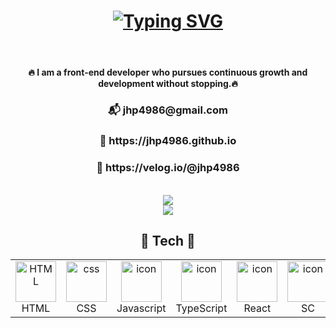  <div align="center"> 
   
<!--  <img align="right" src="https://visitor-badge.laobi.icu/badge?page_id=jhp4986"> -->
<h1 align="center">       
<a href="https://git.io/typing-svg"><img src="https://readme-typing-svg.herokuapp.com?font=Dancing+Script&weight=500&size=30&duration=3000&pause=1000&color=F7B91FE4&center=true&width=443&lines=Hi%2C+There+!+%F0%9F%91%8B%F0%9F%8F%BC;I'm+Jacob+Park+%F0%9F%A4%9F%F0%9F%8F%BC" alt="Typing SVG" /></a>
</h1>
  <br>
  <h4 >  🔥 I am a front-end developer who pursues continuous growth and development without stopping.🔥 </h4>
  <h3>  📬 jhp4986@gmail.com </h3>
  <h3>  📙 https://jhp4986.github.io</h3> 
  <h3>  📗 https://velog.io/@jhp4986</h3>
  
  <br>
  <img align="center" src="https://github-readme-stats.vercel.app/api?username=jhp4986&show_icons=true&theme=nightowl&count_private=true" />
  <br>
  <img align="center" src="https://github-readme-stats.vercel.app/api/top-langs/?username=jhp4986&layout=compact&show_icons=true&theme=nightowl&count_private=true" />
  <br>
  
  <div>
    <h2>💫 Tech 💫</h2>
    <div align="center">
<table>
    <tr>
  <td align="center"  width="96">
        <img src="https://skillicons.dev/icons?i=html" width="65" height="65" alt="HTML" />
      <br>HTML
    </td>
    <td align="center" width="96">
        <img src="https://skillicons.dev/icons?i=css" width="65" height="65" alt="css" />
      <br>CSS
    </td>
    <td align="center" width="96">
          <img src="https://techstack-generator.vercel.app/js-icon.svg" alt="icon" width="65" height="65" />
      <br>Javascript
    </td>
         <td align="center"  width="96">
          <img src="https://techstack-generator.vercel.app/ts-icon.svg" alt="icon" width="65" height="65" />
      <br>TypeScript
    </td>
          <td align="center" width="96">
       <img src="https://techstack-generator.vercel.app/react-icon.svg" alt="icon" width="65" height="65" />
      <br>React
    </td>
        <td align="center" width="96">
 <img src="https://miro.medium.com/v2/resize:fit:480/1*Iohnw2aOQ5EBghVoqKA7VA.png" alt="icon" width="65" height="65" />
      <br>SC
    </td>
       <td align="center" width="96">
        <img src="https://techstack-generator.vercel.app/sass-icon.svg" alt="icon" width="65" height="65" />
      <br>Sass
    </td>
    <td align="center" width="96"> 
        <img src="https://user-images.githubusercontent.com/25181517/192108372-f71d70ac-7ae6-4c0d-8395-51d8870c2ef0.png" width="65" height="65" alt="Git" />
      <br>Git
    </td>
    <td align="center" width="96">
        <img src="https://user-images.githubusercontent.com/25181517/192108374-8da61ba1-99ec-41d7-80b8-fb2f7c0a4948.png" width="65" height="65" alt="GitHub" />
      <br>Github
    </td>
  </tr>
    </div>
    <div align="center">
  </tr>
</table>
</div>
    <br>
</div>
